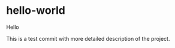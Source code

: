 hello-world
===========

Hello

This is a test commit with more detailed description of the project.

